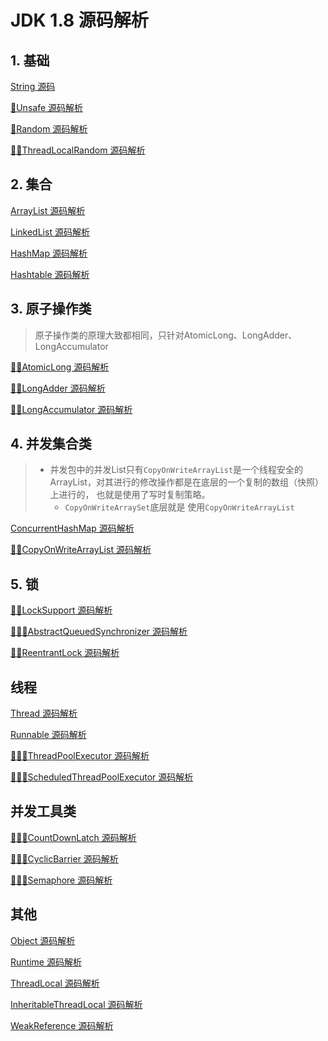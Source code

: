 # JDK 1.8 源码解析

## 1. 基础

<a href="https://github.com/Ahaolin/JDKSourceCode1.8/blob/master/src/java/lang/String.java">String 源码</a>

<a href="https://github.com/Ahaolin/JDKSourceCode1.8/blob/master/src/sun/misc/Unsafe.java">💛Unsafe 源码解析</a>

<a href="https://github.com/Ahaolin/JDKSourceCode1.8/blob/master/src/java/util/Random.java">💛Random 源码解析</a>

<a href="https://github.com/Ahaolin/JDKSourceCode1.8/blob/master/src/java/util/concurrent/ThreadLocalRandom.java">💛💛ThreadLocalRandom 源码解析</a>

## 2. 集合

<a href="https://github.com/Ahaolin/JDKSourceCode1.8/blob/master/src/java/util/ArrayList.java">ArrayList 源码解析</a>

<a href="https://github.com/Ahaolin/JDKSourceCode1.8/blob/master/src/java/util/LinkedList.java">LinkedList 源码解析</a>

<a href="https://github.com/Ahaolin/JDKSourceCode1.8/blob/master/src/java/util/HashMap.java">HashMap 源码解析</a>

<a href="https://github.com/Ahaolin/JDKSourceCode1.8/blob/master/src/java/util/Hashtable.java">Hashtable 源码解析</a>


## 3. 原子操作类
> 原子操作类的原理大致都相同，只针对AtomicLong、LongAdder、LongAccumulator

<a href="https://github.com/Ahaolin/JDKSourceCode1.8/blob/master/src/java/util/concurrent/atomic/AtomicLong.java">💛💛AtomicLong 源码解析</a>

<a href="https://github.com/Ahaolin/JDKSourceCode1.8/blob/master/src/java/util/concurrent/atomic/LongAdder.java">💛💛LongAdder 源码解析</a>

<a href="https://github.com/Ahaolin/JDKSourceCode1.8/blob/master/src/java/util/concurrent/atomic/LongAccumulator.java">💛💛LongAccumulator 源码解析</a>


## 4. 并发集合类
> - 并发包中的并发List只有`CopyOnWriteArrayList`是一个线程安全的ArrayList，对其进行的修改操作都是在底层的一个复制的数组（快照）上进行的， 也就是使用了写时复制策略。
>   - `CopyOnWriteArraySet`底层就是 使用`CopyOnWriteArrayList`

<a href="https://github.com/Ahaolin/JDKSourceCode1.8/blob/master/src/java/util/concurrent/ConcurrentHashMap.java">ConcurrentHashMap 源码解析</a>

<a href="https://github.com/Ahaolin/JDKSourceCode1.8/blob/master/src/java/util/concurrent/CopyOnWriteArrayList.java">💛💛CopyOnWriteArrayList 源码解析</a>

## 5. 锁
<a href="https://github.com/Ahaolin/JDKSourceCode1.8/blob/master/src/java/util/concurrent/locks/LockSupport.java">💛💛LockSupport 源码解析</a>

<a href="https://github.com/Ahaolin/JDKSourceCode1.8/blob/master/src/java/util/concurrent/locks/AbstractQueuedSynchronizer.java">💛💛💛AbstractQueuedSynchronizer 源码解析</a>

<a href="https://github.com/Ahaolin/JDKSourceCode1.8/blob/master/src/java/util/concurrent/locks/ReentrantLock.java">💛💛ReentrantLock 源码解析</a>

## 线程

<a href="https://github.com/Ahaolin/JDKSourceCode1.8/blob/master/src/java/lang/Thread.java">Thread 源码解析</a>

<a href="https://github.com/Ahaolin/JDKSourceCode1.8/blob/master/src/java/lang/Runnable.java">Runnable 源码解析</a>

<a href="https://gitee.com/Ahaolin/JDKSourceCode1.8/blob/master/src/java/util/concurrent/ThreadPoolExecutor.java">💛💛💛ThreadPoolExecutor 源码解析</a>

<a href="https://gitee.com/Ahaolin/JDKSourceCode1.8/blob/master/src/java/util/concurrent/ScheduledThreadPoolExecutor.java">💛💛💛ScheduledThreadPoolExecutor 源码解析</a>

## 并发工具类

<a href="https://gitee.com/Ahaolin/JDKSourceCode1.8/blob/master/src/java/util/concurrent/CountDownLatch.java">💛💛💛CountDownLatch 源码解析</a>

<a href="https://gitee.com/Ahaolin/JDKSourceCode1.8/blob/master/src/java/util/concurrent/CyclicBarrier.java">💛💛💛CyclicBarrier 源码解析</a>

<a href="https://gitee.com/Ahaolin/JDKSourceCode1.8/blob/master/src/java/util/concurrent/Semaphore.java">💛💛💛Semaphore 源码解析</a>


## 其他

<a href="https://github.com/Ahaolin/JDKSourceCode1.8/blob/master/src/java/lang/Object.java">Object 源码解析</a>

<a href="https://github.com/Ahaolin/JDKSourceCode1.8/blob/master/src/java/lang/Runtime.java">Runtime 源码解析</a>

<a href="https://github.com/Ahaolin/JDKSourceCode1.8/blob/master/src/java/lang/ThreadLocal.java">ThreadLocal 源码解析</a>

<a href="https://github.com/Ahaolin/JDKSourceCode1.8/blob/master/src/java/lang/InheritableThreadLocal.java">InheritableThreadLocal 源码解析</a>

<a href="https://github.com/Ahaolin/JDKSourceCode1.8/blob/master/src/java/lang/ref/WeakReference.java">WeakReference 源码解析</a>
